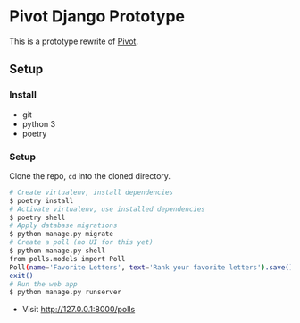 # Pivot Django Prototype

This is a prototype rewrite of [Pivot](https://github.com/pivot-libre/pivot).

## Setup

### Install
* git
* python 3
* poetry

### Setup
Clone the repo, `cd` into the cloned directory.

```bash
# Create virtualenv, install dependencies
$ poetry install
# Activate virtualenv, use installed dependencies
$ poetry shell
# Apply database migrations
$ python manage.py migrate
# Create a poll (no UI for this yet)
$ python manage.py shell
from polls.models import Poll
Poll(name='Favorite Letters', text='Rank your favorite letters').save()
exit()
# Run the web app
$ python manage.py runserver
```

* Visit http://127.0.0.1:8000/polls